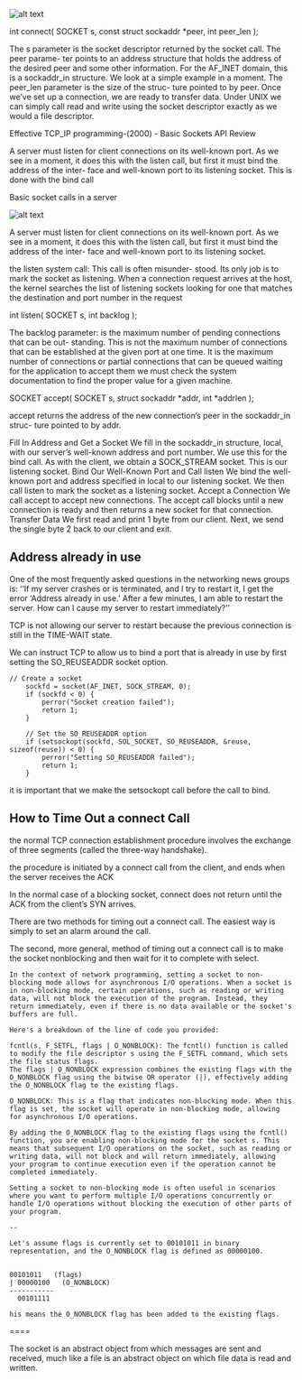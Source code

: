 
![alt text](./img/SocketBasicDiagram.png)


int connect( SOCKET s, const struct sockaddr *peer, int peer_len );

The s parameter is the socket descriptor returned by the socket call. The peer parame- ter points to an address structure that holds the address of the desired peer and some other information. For the AF_INET domain, this is a sockaddr_in structure. We look at a simple example in a moment. The peer_len parameter is the size of the struc- ture pointed to by peer.
Once we’ve set up a connection, we are ready to transfer data. Under UNIX we can simply call read and write using the socket descriptor exactly as we would a file descriptor. 

Effective TCP_IP programming-(2000) - Basic Sockets API Review

A server must listen for client connections on its well-known port. As we see in a moment, it does this with the listen call, but first it must bind the address of the inter- face and well-known port to its listening socket. This is done with the bind call

Basic socket calls in a server

![alt text](./img/socketServer.png)

A server must listen for client connections on its well-known port. As we see in a moment, it does this with the listen call, but first it must bind the address of the inter- face and well-known port to its listening socket.

the listen system call: This call is often misunder- stood. Its only job is to mark the socket as listening. When a connection request arrives at the host, the kernel searches the list of listening sockets looking for one that matches the destination and port number in the request

int listen( SOCKET s, int backlog );

The backlog parameter: is the maximum number of pending connections that can be out- standing. This is not the maximum number of connections that can be established at the given port at one time. It is the maximum number of connections or partial connections that can be queued waiting for the application to accept them
we must check the system documentation to find the proper value for a given machine.

SOCKET accept( SOCKET s, struct sockaddr *addr, int *addrlen );

accept returns the address of the new connection’s peer in the sockaddr_in struc- ture pointed to by addr. 

Fill In Address and Get a Socket
We fill in the sockaddr_in structure, local, with our server’s well-known address and port number. We use this for the bind call. As with the client, we obtain a SOCK_STREAM socket. This is our listening socket.
Bind Our Well-Known Port and Call listen
We bind the well-known port and address specified in local to our listening
socket. We then call listen to mark the socket as a listening socket. Accept a Connection
We call accept to accept new connections. The accept call blocks until a new connection is ready and then returns a new socket for that connection.
Transfer Data
We first read and print 1 byte from our client. Next, we send the single byte 2 back to our client and exit.

Address already in use
----------------------

One of the most frequently asked questions in the networking news groups is: 
‘‘If my server crashes or is terminated, and I try to restart it, I get the error ‘Address already in use.’ 
After a few minutes, I am able to restart the server. How can I cause my server to restart immediately?’’

TCP is not allowing our server to restart because the previous connection is still in the TIME-WAIT state.

We can instruct TCP to allow us to bind a port that is already in use by first setting the SO_REUSEADDR socket option.

```
// Create a socket
    sockfd = socket(AF_INET, SOCK_STREAM, 0);
    if (sockfd < 0) {
        perror("Socket creation failed");
        return 1;
    }

    // Set the SO_REUSEADDR option
    if (setsockopt(sockfd, SOL_SOCKET, SO_REUSEADDR, &reuse, sizeof(reuse)) < 0) {
        perror("Setting SO_REUSEADDR failed");
        return 1;
    }
```
it is important that we make the setsockopt call before the call to bind.


How to Time Out a connect Call
------------------------------

the normal TCP connection establishment procedure involves the exchange of three segments (called the three-way handshake).

the procedure is initiated by a connect call from the client, and ends when the server receives the ACK

In the normal case of a blocking socket, connect does not return until the ACK from the client’s SYN arrives. 

There are two methods for timing out a connect call. The easiest way is simply to set an alarm around the call.

The second, more general, method of timing out a connect call is to make the socket nonblocking and then wait for it to complete with select.

```
In the context of network programming, setting a socket to non-blocking mode allows for asynchronous I/O operations. When a socket is in non-blocking mode, certain operations, such as reading or writing data, will not block the execution of the program. Instead, they return immediately, even if there is no data available or the socket's buffers are full.

Here's a breakdown of the line of code you provided:

fcntl(s, F_SETFL, flags | O_NONBLOCK): The fcntl() function is called to modify the file descriptor s using the F_SETFL command, which sets the file status flags.
The flags | O_NONBLOCK expression combines the existing flags with the O_NONBLOCK flag using the bitwise OR operator (|), effectively adding the O_NONBLOCK flag to the existing flags.

O_NONBLOCK: This is a flag that indicates non-blocking mode. When this flag is set, the socket will operate in non-blocking mode, allowing for asynchronous I/O operations.

By adding the O_NONBLOCK flag to the existing flags using the fcntl() function, you are enabling non-blocking mode for the socket s. This means that subsequent I/O operations on the socket, such as reading or writing data, will not block and will return immediately, allowing your program to continue execution even if the operation cannot be completed immediately.

Setting a socket to non-blocking mode is often useful in scenarios where you want to perform multiple I/O operations concurrently or handle I/O operations without blocking the execution of other parts of your program.

--

Let's assume flags is currently set to 00101011 in binary representation, and the O_NONBLOCK flag is defined as 00000100.


00101011   (flags)
| 00000100   (O_NONBLOCK)
-----------
  00101111

his means the O_NONBLOCK flag has been added to the existing flags.
```


====

The socket is an abstract object from which messages are sent and received, much like a file is an abstract object on which file data is read and written. 


